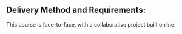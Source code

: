 ## Delivery Method and Requirements:

This course is face-to-face, with a collaborative project built online.
